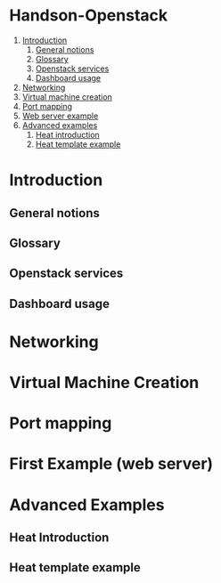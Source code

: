 # Handson-Openstack

1. [Introduction](#introduction)
    1. [General notions](#general-notion)
    2. [Glossary](#glossary)
    3. [Openstack services](#services)
    4. [Dashboard usage](#dashboard)
2. [Networking](#networking)
3. [Virtual machine creation](#vm-creation)
4. [Port mapping](#port-mapping)
5. [Web server example](#web-server)
6. [Advanced examples](#advanced)
    1. [Heat introduction](#heat-introduction)
    2. [Heat template example](#heat-template)

Introduction<a name="introduction"></a>
=========

General notions<a name="general-notion"></a>
---------
Glossary<a name="glossary"></a>
---------
Openstack services<a name="services"></a>
---------
Dashboard usage<a name="dashboard"></a>
---------

Networking<a name="networking"></a>
=========

Virtual Machine Creation<a name="vm-creation"></a>
=========

Port mapping<a name="port-mapping"></a>
=========

First Example (web server)<a name="web-server"></a>
=========

Advanced Examples<a name="advanced"></a>
=========

Heat Introduction<a name="heat-introduction"></a>
---------
Heat template example<a name="heat-template"></a>
---------
